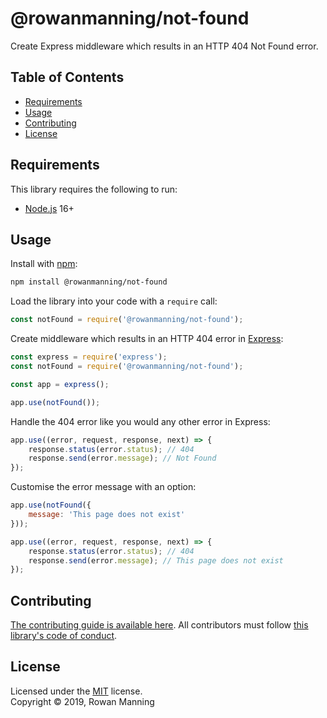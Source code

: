 
# @rowanmanning/not-found

Create Express middleware which results in an HTTP 404 Not Found error.


## Table of Contents

  * [Requirements](#requirements)
  * [Usage](#usage)
  * [Contributing](#contributing)
  * [License](#license)


## Requirements

This library requires the following to run:

  * [Node.js](https://nodejs.org/) 16+


## Usage

Install with [npm](https://www.npmjs.com/):

```sh
npm install @rowanmanning/not-found
```

Load the library into your code with a `require` call:

```js
const notFound = require('@rowanmanning/not-found');
```

Create middleware which results in an HTTP 404 error in [Express](https://expressjs.com):

```js
const express = require('express');
const notFound = require('@rowanmanning/not-found');

const app = express();

app.use(notFound());
```

Handle the 404 error like you would any other error in Express:

```js
app.use((error, request, response, next) => {
    response.status(error.status); // 404
    response.send(error.message); // Not Found
});
```

Customise the error message with an option:

```js
app.use(notFound({
    message: 'This page does not exist'
}));

app.use((error, request, response, next) => {
    response.status(error.status); // 404
    response.send(error.message); // This page does not exist
});
```


## Contributing

[The contributing guide is available here](docs/contributing.md). All contributors must follow [this library's code of conduct](docs/code_of_conduct.md).


## License

Licensed under the [MIT](LICENSE) license.<br/>
Copyright &copy; 2019, Rowan Manning
